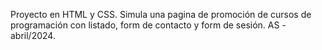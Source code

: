 Proyecto en HTML y CSS. 
Simula una pagina de promoción de cursos de programación con listado, form de contacto y form de sesión.
AS - abril/2024.
